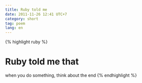 ```yaml
---
title: Ruby told me
date: 2011-11-26 12:41 UTC+7
category: short
tag: poem
lang: en
---
```


{% highlight ruby %}
# Ruby told me that 
when you do 
  something, think about the 
end
{% endhighlight %}
